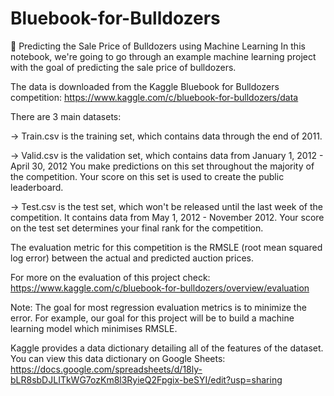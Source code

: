 # Bluebook-for-Bulldozers

🚜 Predicting the Sale Price of Bulldozers using Machine Learning
In this notebook, we're going to go through an example machine learning project with the goal of predicting the sale price of bulldozers.

The data is downloaded from the Kaggle Bluebook for Bulldozers competition: https://www.kaggle.com/c/bluebook-for-bulldozers/data

There are 3 main datasets:

-> Train.csv is the training set, which contains data through the end of 2011.

-> Valid.csv is the validation set, which contains data from January 1, 2012 - April 30, 2012 You make predictions on this set throughout the majority of the competition. Your        score on this set is used to create the public leaderboard.

-> Test.csv is the test set, which won't be released until the last week of the competition. It contains data from May 1, 2012 - November 2012. Your score on the test set            determines your final rank for the competition.


The evaluation metric for this competition is the RMSLE (root mean squared log error) between the actual and predicted auction prices.

For more on the evaluation of this project check: https://www.kaggle.com/c/bluebook-for-bulldozers/overview/evaluation

Note: The goal for most regression evaluation metrics is to minimize the error. For example, our goal for this project will be to build a machine learning model which minimises RMSLE.

Kaggle provides a data dictionary detailing all of the features of the dataset. You can view this data dictionary on Google Sheets: https://docs.google.com/spreadsheets/d/18ly-bLR8sbDJLITkWG7ozKm8l3RyieQ2Fpgix-beSYI/edit?usp=sharing
